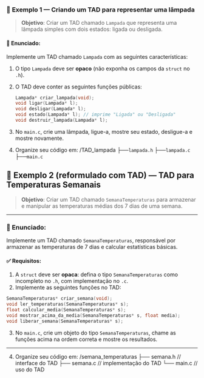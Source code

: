 ### 🧪 **Exemplo 1 — Criando um TAD para representar uma lâmpada**

> **Objetivo**: Criar um TAD chamado `Lampada` que representa uma lâmpada simples com dois estados: ligada ou desligada.

#### 📝 Enunciado:

Implemente um TAD chamado `Lampada` com as seguintes características:

1. O tipo `Lampada` deve ser **opaco** (não exponha os campos da `struct` no `.h`).
2. O TAD deve conter as seguintes funções públicas:

   ```c
   Lampada* criar_lampada(void);
   void ligar(Lampada* l);
   void desligar(Lampada* l);
   void estado(Lampada* l); // imprime "Ligada" ou "Desligada"
   void destruir_lampada(Lampada* l);
   ```

3. No `main.c`, crie uma lâmpada, ligue-a, mostre seu estado, desligue-a e mostre novamente.

4. Organize seu código em:
   /TAD_lampada
      ├──`lampada.h`
      ├──`lampada.c`
      ├──`main.c`

## 🧪 **Exemplo 2 (reformulado com TAD)** — TAD para Temperaturas Semanais

> **Objetivo**: Criar um TAD chamado `SemanaTemperaturas` para armazenar e manipular as temperaturas médias dos 7 dias de uma semana.

---

### 📝 Enunciado:

Implemente um TAD chamado `SemanaTemperaturas`, responsável por armazenar as temperaturas de 7 dias e calcular estatísticas básicas.

#### ✅ Requisitos:

1. A `struct` deve ser **opaca**: defina o tipo `SemanaTemperaturas` como incompleto no `.h`, com implementação no `.c`.
2. Implemente as seguintes funções no TAD:

```c
SemanaTemperaturas* criar_semana(void);
void ler_temperaturas(SemanaTemperaturas* s);
float calcular_media(SemanaTemperaturas* s);
void mostrar_acima_da_media(SemanaTemperaturas* s, float media);
void liberar_semana(SemanaTemperaturas* s);
```

3. No `main.c`, crie um objeto do tipo `SemanaTemperaturas`, chame as funções acima na ordem correta e mostre os resultados.

---

4. Organize seu código em:
   /semana_temperaturas
      ├── semana.h          // interface do TAD
      ├── semana.c          // implementação do TAD
      └── main.c            // uso do TAD
